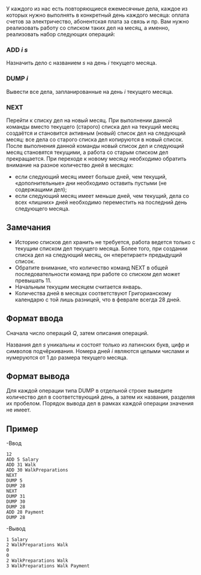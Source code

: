 У каждого из нас есть повторяющиеся ежемесячные дела, каждое из которых нужно выполнять в конкретный день каждого месяца: оплата счетов за электричество, абонентская плата за связь и пр. Вам нужно реализовать работу со списком таких дел на месяц, а именно, реализовать набор следующих операций:

### ADD *i s*

Назначить дело с названием *s* на день *i* текущего месяца.

### DUMP *i*

Вывести все дела, запланированные на день *i* текущего месяца.

### NEXT

Перейти к списку дел на новый месяц. При выполнении данной команды вместо текущего (старого) списка дел на текущий месяц создаётся и становится активным (новый) список дел на следующий месяц: все дела со старого списка дел копируются в новый список. После выполнения данной команды новый список дел и следующий месяц становятся текущими, а работа со старым списком дел прекращается. При переходе к новому месяцу необходимо обратить внимание на разное количество дней в месяцах:

-   если следующий месяц имеет больше дней, чем текущий, «дополнительные» дни необходимо оставить пустыми (не содержащими дел);
-   если следующий месяц имеет меньше дней, чем текущий, дела со всех «лишних» дней необходимо переместить на последний день следующего месяца.

Замечания
---------

-   Историю списков дел хранить не требуется, работа ведется только с текущим списком дел текущего месяца. Более того, при создании списка дел на следующий месяц, он «перетирает» предыдущий список.
-   Обратите внимание, что количество команд NEXT в общей последовательности команд при работе со списком дел может превышать 11.
-   Начальным текущим месяцем считается январь.
-   Количества дней в месяцах соответствуют Григорианскому календарю с той лишь разницей, что в феврале всегда 28 дней.

Формат ввода
------------

Сначала число операций *Q*, затем описания операций.

Названия дел *s* уникальны и состоят только из латинских букв, цифр и символов подчёркивания. Номера дней *i* являются целыми числами и нумеруются от 1 до размера текущего месяца.

Формат вывода
-------------

Для каждой операции типа DUMP в отдельной строке выведите количество дел в соответствующий день, а затем их названия, разделяя их пробелом. Порядок вывода дел в рамках каждой операции значения не имеет.

Пример
------

-Ввод

```console
12
ADD 5 Salary
ADD 31 Walk
ADD 30 WalkPreparations
NEXT
DUMP 5
DUMP 28
NEXT
DUMP 31
DUMP 30
DUMP 28
ADD 28 Payment
DUMP 28
```
-Вывод

```console
1 Salary
2 WalkPreparations Walk
0
0
2 WalkPreparations Walk
3 WalkPreparations Walk Payment
```
